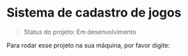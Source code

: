# Sistema de cadastro de jogos

> Status do projeto: Em desenvolvimento

Para rodar esse projeto na sua máquina, por favor digite: 
